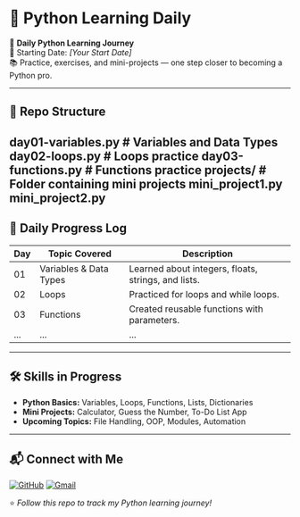 # 🐍 Python Learning Daily

🚀 **Daily Python Learning Journey**  
📅 Starting Date: *[Your Start Date]*  
📚 Practice, exercises, and mini-projects — one step closer to becoming a Python pro.

---

## 📂 Repo Structure
day01-variables.py # Variables and Data Types
day02-loops.py # Loops practice
day03-functions.py # Functions practice
projects/ # Folder containing mini projects
mini_project1.py
mini_project2.py
---

## 📅 Daily Progress Log
| Day  | Topic Covered           | Description                                      |
|------|--------------------------|--------------------------------------------------|
| 01   | Variables & Data Types   | Learned about integers, floats, strings, and lists. |
| 02   | Loops                    | Practiced for loops and while loops.            |
| 03   | Functions                | Created reusable functions with parameters.     |
| ...  | ...                      | ...                                              |

---

## 🛠 Skills in Progress
- **Python Basics:** Variables, Loops, Functions, Lists, Dictionaries
- **Mini Projects:** Calculator, Guess the Number, To-Do List App
- **Upcoming Topics:** File Handling, OOP, Modules, Automation

---

## 📬 Connect with Me
[![GitHub](https://img.shields.io/badge/GitHub-Anees_Ul_Rehman-black?logo=github)](https://github.com/Anees-Ul-Rehman)
[![Gmail](https://img.shields.io/badge/Email-aneesulrehman2025@gmail.com-red?logo=gmail)](mailto:aneesulrehman2025@gmail.com)

⭐ *Follow this repo to track my Python learning journey!*
